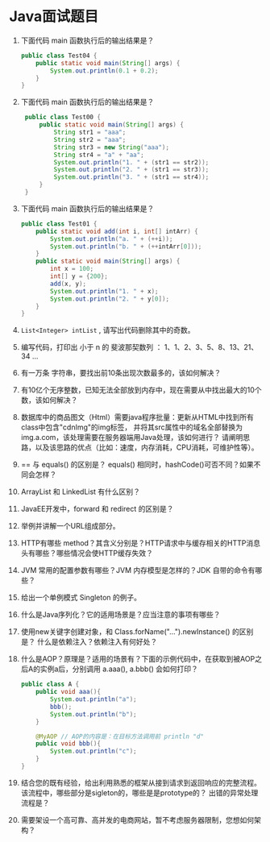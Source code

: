 # Java面试题目


1. 下面代码 main 函数执行后的输出结果是？

    ```java
    public class Test04 {
        public static void main(String[] args) {
            System.out.println(0.1 + 0.2);
        }
    }
    ```
1. 下面代码 main 函数执行后的输出结果是？
 
   ```java
    public class Test00 {
        public static void main(String[] args) {
            String str1 = "aaa";
            String str2 = "aaa";
            String str3 = new String("aaa");
            String str4 = "a" + "aa";
            System.out.println("1. " + (str1 == str2));
            System.out.println("2. " + (str1 == str3));
            System.out.println("3. " + (str1 == str4));
        }
    }
    ```

1. 下面代码 main 函数执行后的输出结果是？

    ```java
    public class Test01 {
        public static void add(int i, int[] intArr) {
            System.out.println("a. " + (++i));
            System.out.println("b. " + (++intArr[0]));
        }
        public static void main(String[] args) {
            int x = 100;
            int[] y = {200};
            add(x, y);
            System.out.println("1. " + x);
            System.out.println("2. " + y[0]);
        }
    }
    ```

    <!--
    1. A.java中定义了静态常量int num=1，B.java中的方法会将该常量打印到控制台。
        之后，将A.java中的静态常量值修改为2, 但只重新编译A.java, 此时调用B的方法，会？
        如果静态常量num的类型改为Integer，重复上述步骤，又会怎样？
    -->

1. `List<Integer> intList` , 请写出代码删除其中的奇数。
1. 编写代码，打印出 小于 n 的 斐波那契数列 ： 1、1、2、3、5、8、13、21、34 ...
1. 有一万条 字符串，要找出前10条出现次数最多的，该如何解决？
1. 有10亿个无序整数，已知无法全部放到内存中，现在需要从中找出最大的10个数，该如何解决？
1. 数据库中的商品图文（Html）需要java程序批量：更新从HTML中找到所有class中包含"cdnImg"的img标签，
   并将其src属性中的域名全部替换为 img.a.com，该处理需要在服务器端用Java处理，该如何进行？
   请阐明思路，以及该思路的优点（比如：速度，内存消耗，CPU消耗，可维护性等）。

1. == 与 equals() 的区别是？ equals() 相同时，hashCode()可否不同？如果不同会怎样？
1. ArrayList 和 LinkedList 有什么区别？
1. JavaEE开发中，forward 和 redirect 的区别是？

1. 举例并讲解一个URL组成部分。
1. HTTP有哪些 method？其含义分别是？HTTP请求中与缓存相关的HTTP消息头有哪些？哪些情况会使HTTP缓存失效？

1. JVM 常用的配置参数有哪些？JVM 内存模型是怎样的？JDK 自带的命令有哪些？
1. 给出一个单例模式 Singleton 的例子。
1. 什么是Java序列化？它的适用场景是？应当注意的事项有哪些？

1. 使用new关键字创建对象，和 Class.forName("...").newInstance() 的区别是？ 什么是依赖注入？依赖注入有何好处？
1. 什么是AOP？原理是？适用的场景有？下面的示例代码中，在获取到被AOP之后A的实例a后，分别调用 a.aaa(), a.bbb() 会如何打印？

    ```java
    public class A {
        public void aaa(){
            System.out.println("a");
            bbb();
            System.out.println("b");
        }

        @MyAOP // AOP的内容是：在目标方法调用前 println "d"
        public void bbb(){
            System.out.println("c");
        }
    }
    ```
1. 结合您的既有经验，给出利用熟悉的框架从接到请求到返回响应的完整流程。
    该流程中，哪些部分是sigleton的，哪些是是prototype的？
    出错的异常处理流程是？
1. 需要架设一个高可靠、高并发的电商网站，暂不考虑服务器限制，您想如何架构？
